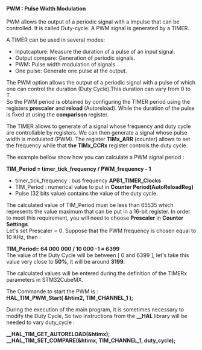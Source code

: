 #### PWM : Pulse Width Modulation

PWM allows the output of a periodic signal with a impulse that can be controlled. It is called Duty-cycle. A PWM signal is generated by a TIMER.  

A TIMER can be used in several modes:  

- Inputcapture: Measure the duration of a pulse of an input signal.
- Output compare: Generation of periodic signals.
- PWM: Pulse width modulation of signals.
- One pulse: Generate one pulse at the output.

The PWM option allows the output of a periodic signal with a pulse of which one can control the duration (Duty Cycle).This duration can vary from 0 to T.  
So the PWM period is obtained by configuring the TIMER period using the registers **prescaler** and **reload** (Autoreload). While the duration of the pulse is fixed at using the **comparison** register.  

The TIMER allows to generate of a signal whose frequency and duty cycle are controllable by registers. We can then generate a signal whose pulse width is modulated (PWM). The register **TIMx_ARR** (counter) allows to set the frequency while that **the TIMx_CCRx** register controls the duty cycle.  

The example bellow show how you can calculate a PWM signal period :  

**TIM_Period = timer_tick_frequency / PWM_frequency - 1**

* timer_tick_frequency : bus frequency **APB1_TIMER_Clocks**
* TIM_Period : numerical value to put in **Counter Period(AutoReloadReg)**
* Pulse (32 bits value) contains the value of the duty cycle.

The calculated value of TIM_Period must be less than 65535 which represents the value maximum that can be put in a 16-bit register. In order to meet this requirement, you will need to choose **Prescaler** in **Counter Settings**.  
Let's set Prescaler = 0.
Suppose that the PWM frequency is chosen equal to 10 KHz, then :  

**TIM_Period= 64 000 000 / 10 000 -1 = 6399**  
The value of the Duty Cycle will be between [ 0 and 6399 ], let's take this value very close to **50%**, it will be around **3199**.    

The calculated values will be entered during the definition of the TIMERx parameters in STM32CubeMX.

The Commande to start the PWM is :  
**HAL_TIM_PWM_Start( &htim2, TIM_CHANNEL_1 );**

During the execution of the main program, it is sometimes necessary to modify the Duty Cycle, So two instructions from the **__HAL** library will be needed to vary duty_cycle :  

**__HAL_TIM_GET_AUTORELOAD(&htimx);**  
**__HAL_TIM_SET_COMPARE(&htimx, TIM_CHANNEL_1, duty_cycle);**


